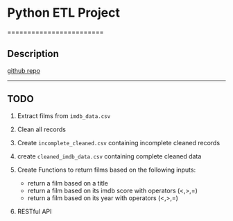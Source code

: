 # Python ETL Project
========================
## Description

[github repo](https://github.com/michaelmaca/imdbProjext)

---------------
## TODO

1. Extract films from ``imdb_data.csv``

2. Clean all records

3. Create `incomplete_cleaned.csv` containing incomplete cleaned records

4. create `cleaned_imdb_data.csv` containing complete cleaned data

5. Create Functions to return films based on the following inputs:

	* return a film based on a title
	* return a film based on its imdb score with operators (<,>,=)
	* return a film based on its year with operators (<,>,=)

6. RESTful API

